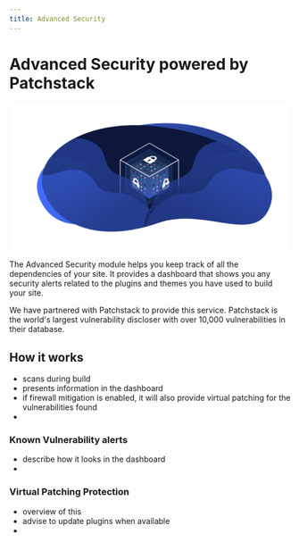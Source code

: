 ```yaml
---
title: Advanced Security
---
```


# Advanced Security powered by Patchstack

![Advanced Security Header](./assets/banner-security.png)

The Advanced Security module helps you keep track of all the dependencies of your site. It provides a dashboard that shows you 
any security alerts related to the plugins and themes you have used to build your site.

We have partnered with Patchstack to provide this service. Patchstack is the world's largest vulnerability discloser with over 
10,000 vulnerabilities in their database. 


## How it works

- scans during build
- presents information in the dashboard
- if firewall mitigation is enabled, it will also provide virtual patching for the vulnerabilities found
- 

### Known Vulnerability alerts

- describe how it looks in the dashboard
- 
### Virtual Patching Protection

- overview of this 
- advise to update plugins when available
- 
